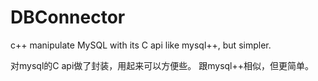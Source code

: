 # DBConnector
c++ manipulate MySQL with its C api
like mysql++, but simpler.

对mysql的C api做了封装，用起来可以方便些。
跟mysql++相似，但更简单。

